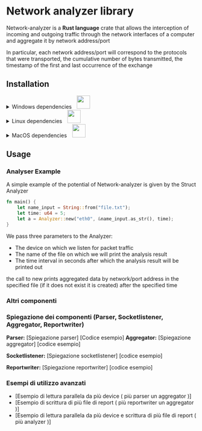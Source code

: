# Network analyzer library

Network-analyzer is a **Rust language** crate that allows the interception of incoming and outgoing traffic
through the network interfaces of a computer and aggregate it by network address/port

In particular, each network address/port will correspond to the protocols that were transported, the cumulative number of bytes transmitted, the timestamp of the first and last
occurrence of the exchange

## Installation

<details>

  <summary>Windows dependencies&emsp;<img alt="" src="https://user-images.githubusercontent.com/12531596/203198673-59a69a92-124f-4a9f-abb0-60712c1a08d8.png" width="35px"/></summary>

In order to correctly run Network-analyzer on Windows systems you need to:

- Install [Npcap](https://npcap.com/#download).

- Download the [Npcap SDK](https://npcap.com/#download).

- Add the SDK's ```/Lib``` or ```/Lib/x64``` folder to your ```LIB``` environment variable.

</details>

<details>

  <summary>Linux dependencies&emsp;<img alt="" src="https://user-images.githubusercontent.com/12531596/203199234-94ef76ce-f4fc-4694-948f-645dede73999.png" width="35px"/></summary>

In order to correctly run Network-analyzer on Linux systems, install the libraries and header files for the libpcap library:
- On Debian based Linux:
```sh
sudo apt-get install libpcap-dev
```
- On Fedora Linux:
```sh
sudo apt-get install libpcap-devel
```
Note that if you are not running as root, you need to set capabilities to inspect a network adapter:

```sh
sudo setcap cap_net_raw,cap_net_admin=eip <your/Network-analyzer/executable/path>
```

</details>


<details>

  <summary>MacOS dependencies&emsp;<img alt="" src="https://user-images.githubusercontent.com/12531596/203199712-198d9a9d-e9c5-478d-8501-5fc6bdeed061.png" width="35px"/></summary>

Mac OS natively has all the dependencies you need to build and run Network-analyzer

</details>

## Usage

### Analyser Example

A simple example of the potential of Network-analyzer is given by the Struct Analyzer

```rust
fn main() {
    let name_input = String::from("file.txt");
    let time: u64 = 5;
    let a = Analyzer::new("eth0", &name_input.as_str(), time);
}
```
We pass three parameters to the Analyzer:
- The device on which we listen for packet traffic
- The name of the file on which we will print the analysis result
- The time interval in seconds after which the analysis result will be printed out
  
the call to new prints aggregated data by network/port address in the specified file (if it does not exist it is created) after the specified time

### Altri componenti

### Spiegazione dei componenti (Parser, Socketlistener, Aggregator, Reportwriter)

**Parser:** [Spiegazione parser] [Codice esempio]
**Aggregator:** [Spiegazione aggregator] [codice esempio]

**Socketlistener:** [Spiegazione socketlistener] [codice esempio]

**Reportwriter:** [Spiegazione reportwriter] [codice esempio]



### Esempi di utilizzo avanzati

- [Esempio di lettura parallela da più device ( più parser un aggregator )]
- [Esempio di scrittura di più file di report ( più reportwriter un aggregator )]
- [Esempio di lettura parallela da più device e scrittura di più file di report ( più analyzer )]
